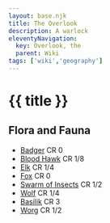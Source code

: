 ```yaml
---
layout: base.njk
title: The Overlook
description: A warlock
eleventyNavigation:
  key: Overlook, the
  parent: Wiki
tags: ['wiki','geography']    
---
```


# {{ title }}
## Flora and Fauna

* [Badger](https://www.dndbeyond.com/monsters/16796-badger) CR 0
* [Blood Hawk](https://www.dndbeyond.com/monsters/16810-blood-hawk) CR 1/8
* [Elk](https://www.dndbeyond.com/monsters/16857-elk) CR 1/4
* [Fox](https://www.dndbeyond.com/monsters/1123082-fox) CR 0
* [Swarm of Insects](https://www.dndbeyond.com/monsters/17029-swarm-of-insects) CR 1/2
* [Wolf](https://www.dndbeyond.com/monsters/17062-wolf) CR 1/4
* [Basilik](https://www.dndbeyond.com/monsters/16801-basilisk) CR 3
* [Worg](https://www.dndbeyond.com/monsters/17063-worg) CR 1/2
